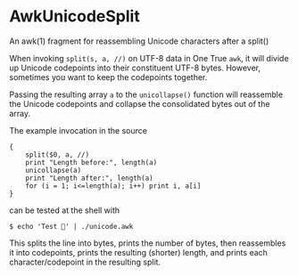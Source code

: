 # AwkUnicodeSplit
An awk(1) fragment for reassembling Unicode characters after a split()

When invoking `split(s, a, //)`
on UTF-8 data
in One True `awk`,
it will divide up Unicode codepoints
into their constituent UTF-8 bytes.
However, sometimes you want to keep the codepoints together.

Passing the resulting array `a`
to the `unicollapse()` function
will reassemble the Unicode codepoints
and collapse the consolidated bytes
out of the array.

The example invocation in the source

    {
        split($0, a, //)
        print "Length before:", length(a)
        unicollapse(a)
        print "Length after:", length(a)
        for (i = 1; i<=length(a); i++) print i, a[i]
    }

can be tested at the shell with

    $ echo 'Test 💩' | ./unicode.awk

This splits the line into bytes,
prints the number of bytes,
then reassembles it into codepoints,
prints the resulting (shorter) length,
and prints each character/codepoint
in the resulting split.
